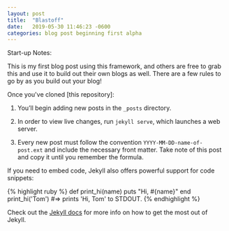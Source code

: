 ```yaml
---
layout: post
title:  "Blastoff"
date:   2019-05-30 11:46:23 -0600
categories: blog post beginning first alpha
---
```


Start-up Notes:

This is my first blog post using this framework, and others are free to grab this and use it to build out their own blogs as well. There are a few rules to go by as you build out your blog!

Once you've cloned [this repository]:

1. You’ll begin adding new posts in the `_posts` directory. 

2. In order to view live changes, run `jekyll serve`, which launches a web server.

3. Every new post must follow the convention `YYYY-MM-DD-name-of-post.ext` and include the necessary front matter. Take note of this post and copy it until you remember the formula.

If you need to embed code, Jekyll also offers powerful support for code snippets:

{% highlight ruby %}
def print_hi(name)
  puts "Hi, #{name}"
end
print_hi('Tom')
#=> prints 'Hi, Tom' to STDOUT.
{% endhighlight %}

Check out the [Jekyll docs][jekyll-docs] for more info on how to get the most out of Jekyll.

[jekyll-docs]: http://jekyllrb.com/docs/home